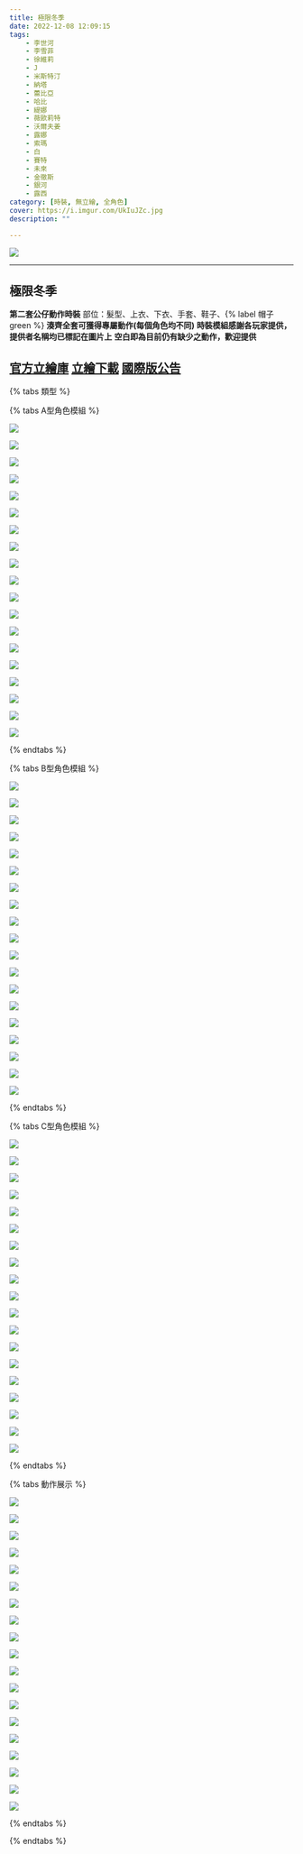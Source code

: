 ```yaml
---
title: 極限冬季
date: 2022-12-08 12:09:15
tags:
    - 李世河
    - 李雪菲
    - 徐維莉
    - J
    - 米斯特汀
    - 納塔
    - 蕾比亞
    - 哈比
    - 緹娜
    - 薇歐莉特
    - 沃爾夫姜
    - 露娜
    - 索瑪
    - 白
    - 賽特
    - 未來
    - 金徹斯
    - 銀河
    - 露西
category: [時裝, 無立繪, 全角色]
cover: https://i.imgur.com/UkIuJZc.jpg
description: ""

---
```


![](https://i.imgur.com/UkIuJZch.jpg)

---
## 極限冬季

**第二套公仔動作時裝**
部位：髮型、上衣、下衣、手套、鞋子、{% label 帽子 green %}
**湊齊全套可獲得專屬動作(每個角色均不同)**
**時裝模組感謝各玩家提供，提供者名稱均已標記在圖片上**
**空白即為目前仍有缺少之動作，歡迎提供**




[官方立繪庫](https://closers.nexon.com/Pds/FanSiteKit)
[立繪下載](https://closers.vod.nexoncdn.co.kr/site/fansitekit/Closers_FansiteKit_InWonderLand_210302_objaqz.zip)
[國際版公告](https://www.closersonline.com/naddic_news/20221207-extreme-winter-mystic-shuffle-cmc/)
---
{% tabs 類型 %}
<!-- tab 模組A型-->
{% tabs A型角色模組 %}
<!-- tab 李世河(Seha)-->
[![](https://i.imgur.com/0WvM3T5l.png)](https://i.imgur.com/0WvM3T5.png)
<!-- endtab -->
<!-- tab 李雪菲(Seulbi)-->
[![](https://i.imgur.com/3zYvbagl.png)](https://i.imgur.com/3zYvbag.png)
<!-- endtab -->
<!-- tab 徐維莉(Yuri)-->
[![](https://i.imgur.com/ABUxcqTl.png)](https://i.imgur.com/ABUxcqT.png)
<!-- endtab -->
<!-- tab J-->
[![](https://i.imgur.com/JWOUYQ8l.png)](https://i.imgur.com/JWOUYQ8.png)
<!-- endtab -->
<!-- tab 米斯特汀(Tein)-->
[![](https://i.imgur.com/TzndOfvl.png)](https://i.imgur.com/TzndOfv.png)
<!-- endtab -->
<!-- tab 納塔(Nata)-->
[![](https://i.imgur.com/sCjz4Zpl.png)](https://i.imgur.com/sCjz4Zp.png)
<!-- endtab -->
<!-- tab 蕾比雅(Levia)-->
[![](https://i.imgur.com/cHFFx6Zl.png)](https://i.imgur.com/cHFFx6Z.png)
<!-- endtab -->
<!-- tab 哈比(Harpy)-->
[![](https://i.imgur.com/KqtVA3Bl.png)](https://i.imgur.com/KqtVA3B.png)
<!-- endtab -->
<!-- tab 緹娜(Tina)-->
[![](https://i.imgur.com/uCIhEKIl.png)](https://i.imgur.com/uCIhEKI.png)
<!-- endtab -->
<!-- tab 薇歐莉特(Violet)-->
[![](https://i.imgur.com/zFZ67knl.png)](https://i.imgur.com/zFZ67kn.png)
<!-- endtab -->
<!-- tab 沃爾夫姜(Wolfgang)-->
[![](https://i.imgur.com/rlHQGZul.png)](https://i.imgur.com/rlHQGZu.png)
<!-- endtab -->
<!-- tab 露娜(Luna)-->
[![](https://i.imgur.com/ZYnVNCHl.png)](https://i.imgur.com/ZYnVNCH.png)
<!-- endtab -->
<!-- tab 索瑪(Soma)-->
[![](https://i.imgur.com/r388woil.png)](https://i.imgur.com/r388woi.png)
<!-- endtab -->
<!-- tab 白(Bai)-->
[![](https://i.imgur.com/cMTM4xxl.png)](https://i.imgur.com/cMTM4xx.png)
<!-- endtab -->
<!-- tab 賽特(Seth)-->
[![](https://i.imgur.com/xEM7eqHl.png)](https://i.imgur.com/xEM7eqH.png)
<!-- endtab -->
<!-- tab 未來(Mirae)-->
[![](https://i.imgur.com/e0O3qOOl.png)](https://i.imgur.com/e0O3qOO.png)
<!-- endtab -->
<!-- tab 徹斯(Chulsoo)-->
[![](https://i.imgur.com/17Hqvb2l.png)](https://i.imgur.com/17Hqvb2.png)
<!-- endtab -->
<!-- tab 銀河(Eunha)-->
[![](https://i.imgur.com/VDhlXBVl.png)](https://i.imgur.com/VDhlXBV.png)
<!-- endtab -->
<!-- tab 露西(Lucy)-->
[![](https://i.imgur.com/yCZbw3gl.png)](https://i.imgur.com/yCZbw3g.png)
<!-- endtab -->
{% endtabs %}
<!-- endtab -->

<!-- tab 模組B型-->
{% tabs B型角色模組 %}
<!-- tab 李世河(Seha)-->
[![](https://i.imgur.com/Xtz5d5Sl.png)](https://i.imgur.com/Xtz5d5S.png)
<!-- endtab -->
<!-- tab 李雪菲(Seulbi)-->
[![](https://i.imgur.com/dyzeOHdl.png)](https://i.imgur.com/dyzeOHd.png)
<!-- endtab -->
<!-- tab 徐維莉(Yuri)-->
[![](https://i.imgur.com/tTUHsWLl.png)](https://i.imgur.com/tTUHsWL.png)
<!-- endtab -->
<!-- tab J-->
[![](https://i.imgur.com/4y3hQoJl.png)](https://i.imgur.com/4y3hQoJ.png)
<!-- endtab -->
<!-- tab 米斯特汀(Tein)-->
[![](https://i.imgur.com/sVIxrHnl.png)](https://i.imgur.com/sVIxrHn.png)
<!-- endtab -->
<!-- tab 納塔(Nata)-->
[![](https://i.imgur.com/SYdlKONl.png)](https://i.imgur.com/SYdlKON.png)
<!-- endtab -->
<!-- tab 蕾比雅(Levia)-->
[![](https://i.imgur.com/G90WAsil.png)](https://i.imgur.com/G90WAsi.png)
<!-- endtab -->
<!-- tab 哈比(Harpy)-->
[![](https://i.imgur.com/hXS2DALl.png)](https://i.imgur.com/hXS2DAL.png)
<!-- endtab -->
<!-- tab 緹娜(Tina)-->
[![](https://i.imgur.com/lNhFEDvl.png)](https://i.imgur.com/lNhFEDv.png)
<!-- endtab -->
<!-- tab 薇歐莉特(Violet)-->
[![](https://i.imgur.com/FOIjlgIl.png)](https://i.imgur.com/FOIjlgI.png)
<!-- endtab -->
<!-- tab 沃爾夫姜(Wolfgang)-->
[![](https://i.imgur.com/WHrpquYl.png)](https://i.imgur.com/WHrpquY.png)
<!-- endtab -->
<!-- tab 露娜(Luna)-->
[![](https://i.imgur.com/rIGYeM8l.png)](https://i.imgur.com/rIGYeM8.png)
<!-- endtab -->
<!-- tab 索瑪(Soma)-->
[![](https://i.imgur.com/naFuNgIl.png)](https://i.imgur.com/naFuNgI.png)
<!-- endtab -->
<!-- tab 白(Bai)-->
[![](https://i.imgur.com/N5OSmdCl.png)](https://i.imgur.com/N5OSmdC.png)
<!-- endtab -->
<!-- tab 賽特(Seth)-->
[![](https://i.imgur.com/RAc58Yjl.png)](https://i.imgur.com/RAc58Yj.png)
<!-- endtab -->
<!-- tab 未來(Mirae)-->
[![](https://i.imgur.com/CV0VCkhl.png)](https://i.imgur.com/CV0VCkh.png)
<!-- endtab -->
<!-- tab 徹斯(Chulsoo)-->
[![](https://i.imgur.com/2api4CBl.png)](https://i.imgur.com/2api4CB.png)
<!-- endtab -->
<!-- tab 銀河(Eunha)-->
[![](https://i.imgur.com/Hyme1Crl.png)](https://i.imgur.com/Hyme1Cr.png)
<!-- endtab -->
<!-- tab 露西(Lucy)-->
[![](https://i.imgur.com/InpCmCZl.png)](https://i.imgur.com/InpCmCZ.png)
<!-- endtab -->
{% endtabs %}
<!-- endtab -->

<!-- tab 模組C型-->
{% tabs C型角色模組 %}
<!-- tab 李世河(Seha)-->
[![](https://i.imgur.com/bdV6b7jl.png)](https://i.imgur.com/bdV6b7j.png)
<!-- endtab -->
<!-- tab 李雪菲(Seulbi)-->
[![](https://i.imgur.com/FzGLHk0l.png)](https://i.imgur.com/FzGLHk0.png)
<!-- endtab -->
<!-- tab 徐維莉(Yuri)-->
[![](https://i.imgur.com/ckUf63Ql.png)](https://i.imgur.com/ckUf63Q.png)
<!-- endtab -->
<!-- tab J-->
[![](https://i.imgur.com/RpXW5VQl.png)](https://i.imgur.com/RpXW5VQ.png)
<!-- endtab -->
<!-- tab 米斯特汀(Tein)-->
[![](https://i.imgur.com/TqzSKyAl.png)](https://i.imgur.com/TqzSKyA.png)
<!-- endtab -->
<!-- tab 納塔(Nata)-->
[![](https://i.imgur.com/qq9tI6Il.png)](https://i.imgur.com/qq9tI6I.png)
<!-- endtab -->
<!-- tab 蕾比雅(Levia)-->
[![](https://i.imgur.com/DQ2GAUMl.png)](https://i.imgur.com/DQ2GAUM.png)
<!-- endtab -->
<!-- tab 哈比(Harpy)-->
[![](https://i.imgur.com/OZnz7aXl.png)](https://i.imgur.com/OZnz7aX.png)
<!-- endtab -->
<!-- tab 緹娜(Tina)-->
[![](https://i.imgur.com/ludX17rl.png)](https://i.imgur.com/ludX17r.png)
<!-- endtab -->
<!-- tab 薇歐莉特(Violet)-->
[![](https://i.imgur.com/AWaHSNFl.png)](https://i.imgur.com/AWaHSNF.png)
<!-- endtab -->
<!-- tab 沃爾夫姜(Wolfgang)-->
[![](https://i.imgur.com/UX9psN2l.png)](https://i.imgur.com/UX9psN2.png)
<!-- endtab -->
<!-- tab 露娜(Luna)-->
[![](https://i.imgur.com/rzEAZqIl.png)](https://i.imgur.com/rzEAZqI.png)
<!-- endtab -->
<!-- tab 索瑪(Soma)-->
[![](https://i.imgur.com/1iDuhq9l.png)](https://i.imgur.com/1iDuhq9.png)
<!-- endtab -->
<!-- tab 白(Bai)-->
[![](https://i.imgur.com/wKI94LWl.png)](https://i.imgur.com/wKI94LW.png)
<!-- endtab -->
<!-- tab 賽特(Seth)-->
[![](https://i.imgur.com/bTjdPewl.png)](https://i.imgur.com/bTjdPew.png)
<!-- endtab -->
<!-- tab 未來(Mirae)-->
[![](https://i.imgur.com/E4Yu0p0l.png)](https://i.imgur.com/E4Yu0p0.png)
<!-- endtab -->
<!-- tab 徹斯(Chulsoo)-->
[![](https://i.imgur.com/frlSb07l.png)](https://i.imgur.com/frlSb07.png)
<!-- endtab -->
<!-- tab 銀河(Eunha)-->
[![](https://i.imgur.com/hUgNrNhl.png)](https://i.imgur.com/hUgNrNh.png)
<!-- endtab -->
<!-- tab 露西(Lucy)-->
[![](https://i.imgur.com/EafeTnml.png)](https://i.imgur.com/EafeTnm.png)
<!-- endtab -->
{% endtabs %}
<!-- endtab -->

<!-- tab 動作展示-->
{% tabs 動作展示 %}
<!-- tab 李世河(Seha)-->
[![](https://i.imgur.com/LNiqrYjh.png)](https://i.imgur.com/LNiqrYj.png)
<!-- endtab -->
<!-- tab 李雪菲(Seulbi)-->
[![](https://i.imgur.com/mkUFGlRh.png)](https://i.imgur.com/mkUFGlR.png)
<!-- endtab -->
<!-- tab 徐維莉(Yuri)-->
[![](https://i.imgur.com/ZfZjPOYh.png)](https://i.imgur.com/ZfZjPOY.png)
<!-- endtab -->
<!-- tab J-->
[![](https://i.imgur.com/hxuSIq2h.png)](https://i.imgur.com/hxuSIq2.png)
<!-- endtab -->
<!-- tab 米斯特汀(Tein)-->
[![](https://i.imgur.com/IKvXCNBh.png)](https://i.imgur.com/IKvXCNB.png)
<!-- endtab -->
<!-- tab 納塔(Nata)-->
[![](https://i.imgur.com/hO9yQPCh.png)](https://i.imgur.com/hO9yQPC.png)
<!-- endtab -->
<!-- tab 蕾比雅(Levia)-->
[![](https://i.imgur.com/vNOoWpfh.png)](https://i.imgur.com/vNOoWpf.png)
<!-- endtab -->
<!-- tab 哈比(Harpy)-->
[![](https://i.imgur.com/0o0wO47h.png)](https://i.imgur.com/0o0wO47.png)
<!-- endtab -->
<!-- tab 緹娜(Tina)-->
[![](https://i.imgur.com/k8smckkh.png)](https://i.imgur.com/k8smckk.png)
<!-- endtab -->
<!-- tab 薇歐莉特(Violet)-->
[![](https://i.imgur.com/GBSrCD7h.png)](https://i.imgur.com/GBSrCD7.png)
<!-- endtab -->
<!-- tab 沃爾夫姜(Wolfgang)-->
[![](https://i.imgur.com/Z9G77yXh.png)](https://i.imgur.com/Z9G77yX.png)
<!-- endtab -->
<!-- tab 露娜(Luna)-->
[![](https://i.imgur.com/CAuPPxih.png)](https://i.imgur.com/CAuPPxi.png)
<!-- endtab -->
<!-- tab 索瑪(Soma)-->
[![](https://i.imgur.com/hYBKCjmh.png)](https://i.imgur.com/hYBKCjm.png)
<!-- endtab -->
<!-- tab 白(Bai)-->
[![](https://i.imgur.com/aEM6PwHh.png)](https://i.imgur.com/aEM6PwH.png)
<!-- endtab -->
<!-- tab 賽特(Seth)-->
[![](https://i.imgur.com/GRgBIUzh.png)](https://i.imgur.com/GRgBIUz.png)
<!-- endtab -->
<!-- tab 未來(Mirae)-->
[![](https://i.imgur.com/nacJ7LZh.png)](https://i.imgur.com/nacJ7LZ.png)
<!-- endtab -->
<!-- tab 徹斯(Chulsoo)-->
[![](https://i.imgur.com/a0S4XbNh.png)](https://i.imgur.com/a0S4XbN.png)
<!-- endtab -->
<!-- tab 銀河(Eunha)-->
[![](https://i.imgur.com/ErtHflyh.png)](https://i.imgur.com/ErtHfly.png)
<!-- endtab -->
<!-- tab 露西(Lucy)-->
[![](https://i.imgur.com/Oa0PoLah.png)](https://i.imgur.com/Oa0PoLa.png)
<!-- endtab -->
{% endtabs %}
<!-- endtab -->

{% endtabs %}

